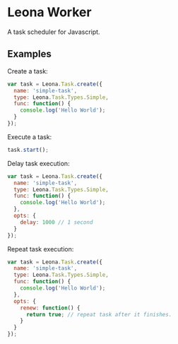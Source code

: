 # Leona Worker
A task scheduler for Javascript.

## Examples
Create a task:

```javascript
var task = Leona.Task.create({
  name: 'simple-task',
  type: Leona.Task.Types.Simple,
  func: function() {
    console.log('Hello World');
  }
});
```

Execute a task:

```javascript
task.start();
```

Delay task execution:

```javascript
var task = Leona.Task.create({
  name: 'simple-task',
  type: Leona.Task.Types.Simple,
  func: function() {
    console.log('Hello World');
  },
  opts: {
    delay: 1000 // 1 second
  }
});
```

Repeat task execution:

```javascript
var task = Leona.Task.create({
  name: 'simple-task',
  type: Leona.Task.Types.Simple,
  func: function() {
    console.log('Hello World');
  },
  opts: {
    renew: function() {
      return true; // repeat task after it finishes.
    }
  }
});
```
